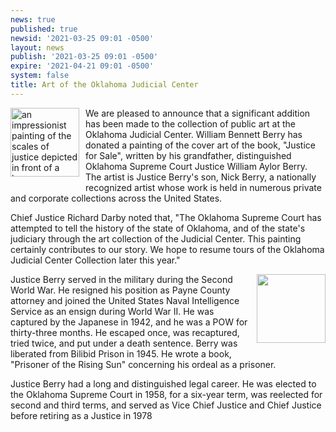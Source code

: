 ```yaml
---
news: true
published: true
newsid: '2021-03-25 09:01 -0500'
layout: news
publish: '2021-03-25 09:01 -0500'
expire: '2021-04-21 09:01 -0500'
system: false
title: Art of the Oklahoma Judicial Center
---
```

<a href="http://www.oscn.net/images/news/justice-for-sale/justice-for-sale.jpg"><img alt="an impressionist painting of the scales of justice depicted in front of a large group photo of the nine justice bench, the scales are tipped to the right under the weight of a large pile of cash" style="width: 110px; float: left; margin: 0 10px 10px 0;" src="http://www.oscn.net/images/news/justice-for-sale/justice-for-sale.jpg" /></a>
We are pleased to announce that a significant addition has been made to the collection of public art at the Oklahoma Judicial Center. William Bennett Berry has donated a painting of the cover art of the book, "Justice for Sale", written by his grandfather, distinguished Oklahoma Supreme Court Justice William Aylor Berry. The artist is Justice Berry's son, Nick Berry, a nationally recognized artist whose work is held in numerous private and corporate collections across the United States.

Chief Justice Richard Darby noted that, "The Oklahoma Supreme Court has attempted to tell the history of the state of Oklahoma, and of the state's judiciary through the art collection of the Judicial Center. This painting certainly contributes to our story. We hope to resume tours of the Oklahoma Judicial Center Collection later this year."

<img style="width: 110px; float: right; margin: 0 0 10px 10px;" src="http://www.oscn.net/images/news/justice-for-sale/william-a-berry.jpg" />
Justice Berry served in the military during the Second World War. He resigned his position as Payne County attorney and joined the United States Naval Intelligence Service as an ensign during World War II. He was captured by the Japanese in 1942, and he was a POW for thirty-three months. He escaped once, was recaptured, tried twice, and put under a death sentence. Berry was liberated from Bilibid Prison in 1945. He wrote a book, "Prisoner of the Rising Sun" concerning his ordeal as a prisoner. 

Justice Berry had a long and distinguished legal career. He was elected to the Oklahoma Supreme Court in 1958, for a six-year term, was reelected for second and third terms, and served as Vice Chief Justice and Chief Justice before retiring as a Justice in 1978
